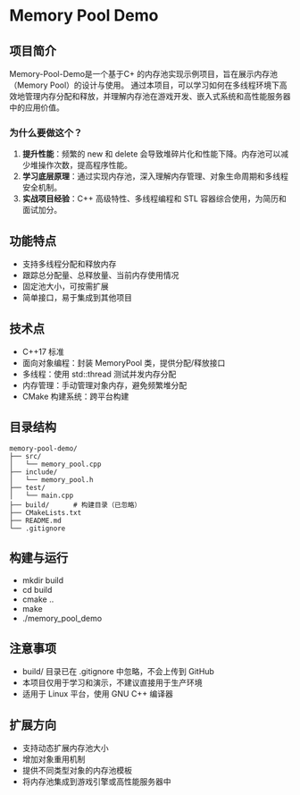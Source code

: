 # Memory Pool Demo

## 项目简介
Memory-Pool-Demo是一个基于C+ 的内存池实现示例项目，旨在展示内存池（Memory Pool）的设计与使用。
通过本项目，可以学习如何在多线程环境下高效地管理内存分配和释放，并理解内存池在游戏开发、嵌入式系统和高性能服务器中的应用价值。

### 为什么要做这个？
1. **提升性能**：频繁的 new 和 delete 会导致堆碎片化和性能下降。内存池可以减少堆操作次数，提高程序性能。
2. **学习底层原理**：通过实现内存池，深入理解内存管理、对象生命周期和多线程安全机制。
3. **实战项目经验**：C++ 高级特性、多线程编程和 STL 容器综合使用，为简历和面试加分。

## 功能特点
- 支持多线程分配和释放内存
- 跟踪总分配量、总释放量、当前内存使用情况
- 固定池大小，可按需扩展
- 简单接口，易于集成到其他项目

## 技术点
- C++17 标准
- 面向对象编程：封装 MemoryPool 类，提供分配/释放接口
- 多线程：使用 std::thread 测试并发内存分配
- 内存管理：手动管理对象内存，避免频繁堆分配
- CMake 构建系统：跨平台构建

## 目录结构
```
memory-pool-demo/
├── src/
│   └── memory_pool.cpp
├── include/
│   └── memory_pool.h
├── test/
│   └── main.cpp
├── build/      # 构建目录（已忽略）
├── CMakeLists.txt
├── README.md
└── .gitignore
```

## 构建与运行
- mkdir build
- cd build
- cmake ..
- make
- ./memory_pool_demo

## 注意事项
- build/ 目录已在 .gitignore 中忽略，不会上传到 GitHub
- 本项目仅用于学习和演示，不建议直接用于生产环境
- 适用于 Linux 平台，使用 GNU C++ 编译器

## 扩展方向
- 支持动态扩展内存池大小
- 增加对象重用机制
- 提供不同类型对象的内存池模板
- 将内存池集成到游戏引擎或高性能服务器中



